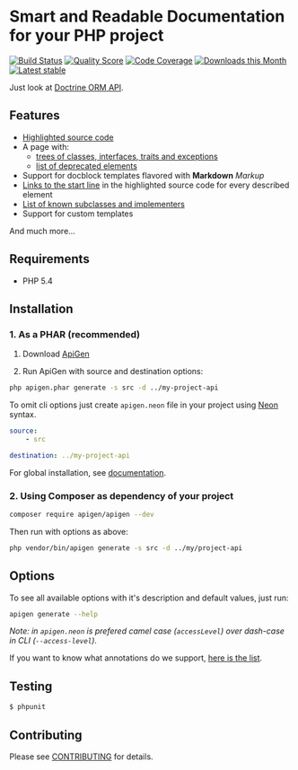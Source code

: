 # Smart and Readable Documentation for your PHP project

[![Build Status](https://img.shields.io/travis/ApiGen/ApiGen/master.svg?style=flat-square)](https://travis-ci.org/ApiGen/ApiGen)
[![Quality Score](https://img.shields.io/scrutinizer/g/ApiGen/ApiGen.svg?style=flat-square)](https://scrutinizer-ci.com/g/ApiGen/ApiGen)
[![Code Coverage](https://img.shields.io/scrutinizer/coverage/g/ApiGen/ApiGen.svg?style=flat-square)](https://scrutinizer-ci.com/g/ApiGen/ApiGen)
[![Downloads this Month](https://img.shields.io/packagist/dm/apigen/apigen.svg?style=flat-square)](https://packagist.org/packages/apigen/apigen)
[![Latest stable](https://img.shields.io/packagist/v/apigen/apigen.svg?style=flat-square)](https://packagist.org/packages/apigen/apigen)


Just look at [Doctrine ORM API](http://www.doctrine-project.org/api/orm/2.4/).


## Features

- [Highlighted source code](http://api.nette.org/source-Application.UI.Form.php.html)
- A page with:
    - [trees of classes, interfaces, traits and exceptions](https://api.kdyby.org/tree.html)
	- [list of deprecated elements](http://api.nette.org/deprecated.html)
- Support for docblock templates flavored with **Markdown** *Markup*
- [Links to the start line](http://api.nette.org/2.2.3/Nette.Application.UI.Control.html#_redrawControl) in the highlighted source code for every described element
- [List of known subclasses and implementers](https://api.kdyby.org/class-Kdyby.Doctrine.EntityRepository.html)
- Support for custom templates

And much more...


## Requirements

- PHP 5.4


## Installation

### 1. As a PHAR (recommended)

1. Download [ApiGen](http://apigen.org/apigen.phar)

2. Run ApiGen with source and destination options:

```sh
php apigen.phar generate -s src -d ../my-project-api
```

To omit cli options just create `apigen.neon` file in your project using [Neon](http://ne-on.org) syntax.

```yaml
source:
    - src

destination: ../my-project-api
```

For global installation, see [documentation](doc/installation.md).


### 2. Using Composer as dependency of your project

```sh
composer require apigen/apigen --dev
```

Then run with options as above:

```sh
php vendor/bin/apigen generate -s src -d ../my/project-api
```


## Options

To see all available options with it's description and default values, just run:
 
```sh 
apigen generate --help
```

*Note: in `apigen.neon` is prefered camel case (`accessLevel`) over dash-case in CLI (`--access-level`).* 

If you want to know what annotations do we support, [here is the list](doc/supported-annotations.md).


## Testing

```sh
$ phpunit
```


## Contributing 

Please see [CONTRIBUTING](CONTRIBUTING.md) for details.
